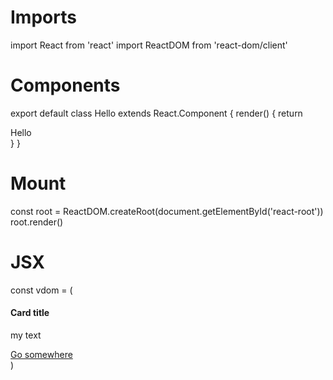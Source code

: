 # Imports

import React from 'react'
import ReactDOM from 'react-dom/client'

# Components

export default class Hello extends React.Component {
    render() {
        return <div>Hello</div>
    }
}

# Mount

const root = ReactDOM.createRoot(document.getElementById('react-root'))
root.render(<Hello />)

# JSX

const vdom = (
  <div className="card">
    <div className="card-body">
      <h4 className="card-title">Card title</h4>
      <p className="card-text">my text</p>
      <a href="#" className="btn btn-primary">
        Go somewhere
      </a>
    </div>
  </div>
)
